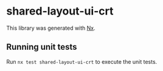 # shared-layout-ui-crt

This library was generated with [Nx](https://nx.dev).

## Running unit tests

Run `nx test shared-layout-ui-crt` to execute the unit tests.

